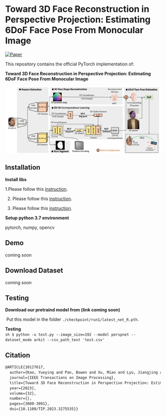 # Toward 3D Face Reconstruction in Perspective Projection: Estimating 6DoF Face Pose From Monocular Image
   
[![Paper](https://img.shields.io/badge/arXiv-Paper-b31b1b.svg)](https://arxiv.org/pdf/2205.04126v2.pdf)

This repository contains the official PyTorch implementation of:

**Toward 3D Face Reconstruction in Perspective Projection: Estimating 6DoF Face Pose From Monocular Image**   

![](assets/perspnet.png) 

## Installation

**Install libs**

  1.Please follow this [instruction](lib/mesh/README.md).
  
  2. Please follow this [instruction](lib/mesh_p/README.md).
  
  3. Please follow this [instruction](lib/Sim3DR/README.md).
  
 **Setup python 3.7 environment**
 
   pytorch, numpy, opencv 


## Demo

coming soon
  
## Download Dataset

coming soon

## Testing

**Download our pretraind model from (link coming soon)**

​	Put this model in the folder `./checkpoint/run1/latest_net_R.pth`. 
    
**Testing**  
    ```sh
     $ python -u test.py --image_size=192 --model perspnet --dataset_mode arkit --csv_path_test 'test.csv'  
    ```

## Citation

```latex
@ARTICLE{10127617,
  author={Kao, Yueying and Pan, Bowen and Xu, Miao and Lyu, Jiangjing and Zhu, Xiangyu and Chang, Yuanzhang and Li, Xiaobo and Lei, Zhen},
  journal={IEEE Transactions on Image Processing}, 
  title={Toward 3D Face Reconstruction in Perspective Projection: Estimating 6DoF Face Pose From Monocular Image}, 
  year={2023},
  volume={32},
  number={},
  pages={3080-3091},
  doi={10.1109/TIP.2023.3275535}}
```
 


 
 
  